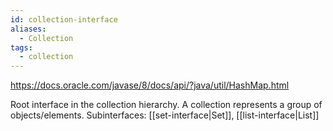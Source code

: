 ```yaml
---
id: collection-interface
aliases:
  - Collection
tags:
  - collection
---
```


https://docs.oracle.com/javase/8/docs/api/?java/util/HashMap.html

Root interface in the collection hierarchy.
A collection represents a group of objects/elements.
Subinterfaces: [[set-interface|Set]], [[list-interface|List]]
